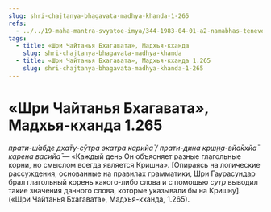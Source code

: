 ```yaml
---
slug: shri-chajtanya-bhagavata-madhya-khanda-1-265
refs:
  - ../../19-maha-mantra-svyatoe-imya/344-1983-04-01-a2-namabhas-tenevoe-vospevanie-svyatogo-imeni.md
tags:
  - title: «Шри Чайтанья Бхагавата», Мадхья-кханда
    slug: shri-chajtanya-bhagavata-madhya-khanda
  - title: «Шри Чайтанья Бхагавата», Мадхья-кханда 1.265
    slug: shri-chajtanya-bhagavata-madhya-khanda-1-265
---
```


# «Шри Чайтанья Бхагавата», Мадхья-кханда 1.265

*прати-ш́абде дха̄ту-сӯтра экатра карийа̄ / прати-дина кр̣ш̣н̣а-вйа̄кхйа̄ карена васийа̄* — «Каждый день Он объясняет разные глагольные корни, но смыслом всегда является Кришна». [Опираясь на логические рассуждения, основанные на правилах грамматики, Шри Гаурасундар брал глагольный корень какого-либо слова и с помощью *сутр* выводил такие значения данного слова, которые указывали бы на Кришну]. («Шри Чайтанья Бхагавата», Мадхья-кханда, 1.265).
